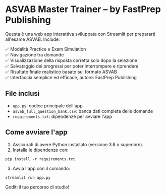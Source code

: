 # ASVAB Master Trainer – by FastPrep Publishing

Questa è una web app interattiva sviluppata con Streamlit per prepararti all'esame ASVAB. Include:

✅ Modalità Practice e Exam Simulation  
✅ Navigazione tra domande  
✅ Visualizzazione della risposta corretta solo dopo la selezione  
✅ Salvataggio dei progressi per poter interrompere e riprendere  
✅ Risultato finale realistico basato sul formato ASVAB  
✅ Interfaccia semplice ed efficace, autore: FastPrep Publishing

## File inclusi

- `app.py`: codice principale dell'app
- `asvab_full_question_bank.csv`: banca dati completa delle domande
- `requirements.txt`: dipendenze per avviare l'app

## Come avviare l'app

1. Assicurati di avere Python installato (versione 3.8 o superiore).
2. Installa le dipendenze con:

```
pip install -r requirements.txt
```

3. Avvia l'app con il comando:

```
streamlit run app.py
```

Goditi il tuo percorso di studio!
